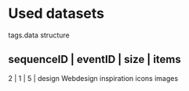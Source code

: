 Used datasets
=============

tags.data structure

sequenceID | eventID | size | items
-----------------------------------------------------
2 | 1 | 5 | design Webdesign inspiration icons images
